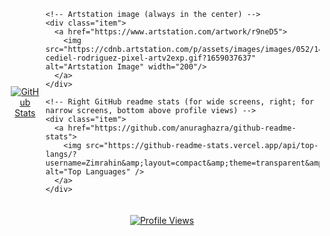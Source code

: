 <!DOCTYPE html>
<html lang="en">
<head>
  <meta charset="UTF-8">
  <title>Responsive GitHub Readme</title>
  <style>
    /* Container for the two GitHub stats and the Artstation image */
    .container {
      display: flex;
      flex-direction: row;
      justify-content: space-between;
      align-items: center;
      flex-wrap: nowrap;
      max-width: 100%;
      margin: 0 auto;
    }
    .container .item {
      flex: 1;
      text-align: center;
      margin: 10px;
    }
    /* Profile views always centered at the bottom */
    .profile-views {
      text-align: center;
      margin-top: 20px;
    }
    /* For smaller screens, stack items vertically */
    @media (max-width: 768px) {
      .container {
        flex-direction: column;
      }
      .container .item {
        margin: 10px 0;
      }
    }
  </style>
</head>
<body>

  <!-- Container for GitHub stats and Artstation image -->
  <div class="container">
    <!-- Left GitHub readme stats (for wide screens, left; for narrow screens, top) -->
    <div class="item">
      <a href="https://github.com/anuraghazra/github-readme-stats">
        <img src="https://github-readme-stats.vercel.app/api?username=Zimrahin&amp;show_icons=true&amp;theme=transparent&amp;hide_border=true&amp;hide_rank=true&amp;include_all_commits=true&amp;custom_title=Zimrahin's+GitHub+Stats&amp;disable_animations=true&amp;hide=prs" alt="GitHub Stats" />
      </a>
    </div>

    <!-- Artstation image (always in the center) -->
    <div class="item">
      <a href="https://www.artstation.com/artwork/r9neD5">
        <img src="https://cdnb.artstation.com/p/assets/images/images/052/142/157/original/johan-cediel-rodriguez-pixel-artv2exp.gif?1659037637" alt="Artstation Image" width="200"/>
      </a>
    </div>

    <!-- Right GitHub readme stats (for wide screens, right; for narrow screens, bottom above profile views) -->
    <div class="item">
      <a href="https://github.com/anuraghazra/github-readme-stats">
        <img src="https://github-readme-stats.vercel.app/api/top-langs/?username=Zimrahin&amp;layout=compact&amp;theme=transparent&amp;hide_border=true&amp;disable_animations=true" alt="Top Languages" />
      </a>
    </div>
  </div>

  <!-- Profile views at the bottom center -->
  <div class="profile-views">
    <a href="https://youtu.be/dQw4w9WgXcQ">
      <img src="https://komarev.com/ghpvc/?username=Zimrahin&amp;label=Profile%20views&amp;color=006aff&amp;style=flat-square" alt="Profile Views" title="GitHub Profile Views"/>
    </a>
  </div>

</body>
</html>
